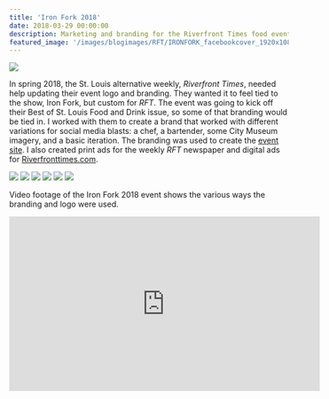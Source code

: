 ```yaml
---
title: 'Iron Fork 2018'
date: 2018-03-29 00:00:00
description: Marketing and branding for the Riverfront Times food event at the City Museum
featured_image: '/images/blogimages/RFT/IRONFORK_facebookcover_1920x1080.jpg'
---
```


![](/images/blogimages/RFT/IRONFORK_facebookcover_1920x1080.jpg)

In spring 2018, the St. Louis alternative weekly, *Riverfront Times*, needed help updating their event logo and branding. They wanted it to feel tied to the show, Iron Fork, but custom for *RFT*. The event was going to kick off their Best of St. Louis Food and Drink issue, so some of that branding would be tied in. I worked with them to create a brand that worked with different variations for social media blasts: a chef, a bartender, some City Museum imagery, and a basic iteration. The branding was used to create the [event site](https://www.rftironfork.com/). I also created print ads for the weekly *RFT* newspaper and digital ads for [Riverfronttimes.com](http://www.riverfronttimes.com).

<div class="gallery" data-columns="3">
	<img src="/images/blogimages/RFT/IRONFORK_socialbartender_1080.jpg">
	<img src="/images/blogimages/RFT/IRONFORK_socialchef_1080.jpg">
	<img src="/images/blogimages/RFT/IRONFORK_socialcitymuseum_1080.jpg">
	<img src="/images/blogimages/RFT/RFT_IRONFORK329_fullpagead.jpg">
	<img src="/images/blogimages/RFT/IRONFORK_rackcard_v3.jpg">
	<img src="/images/blogimages/RFT/Ironforksite2018.jpg">
</div>

Video footage of the Iron Fork 2018 event shows the various ways the branding and logo were used.

<iframe src="https://www.youtube.com/embed/SzNKtitTqME" width="560" height="315" frameborder="0" allow="accelerometer; autoplay; encrypted-media; gyroscope; picture-in-picture" allowfullscreen></iframe>


